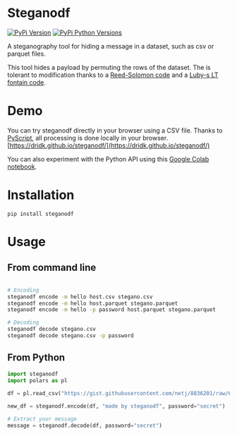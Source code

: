 
# Steganodf 

[![PyPi Version](https://img.shields.io/pypi/v/steganodf.svg)](https://pypi.python.org/pypi/steganodf/)
[![PyPi Python Versions](https://img.shields.io/pypi/pyversions/yt2mp3.svg)](https://pypi.python.org/pypi/steganodf/)


A steganography tool for hiding a message in a dataset, such as csv or parquet files.

This tool hides a payload by permuting the rows of the dataset. The is tolerant
to modification thanks to a [Reed-Solomon code](https://en.wikipedia.org/wiki/Reed%E2%80%93Solomon_error_correction) and a [Luby-s LT fontain code](https://en.wikipedia.org/wiki/Luby_transform_code).

# Demo 

You can try steganodf directly in your browser using a CSV file.
Thanks to [PyScript](https://pyscript.net/), all processing is done locally in your browser.
[https://dridk.github.io/steganodf/](https://dridk.github.io/steganodf/) 

You can also experiment with the Python API using this [Google Colab notebook](https://colab.research.google.com/drive/1cp0WaIOO7Xj3ObwR9vr4Nae5KSwyW61e?usp=sharing). 


# Installation 

```
pip install steganodf
```

# Usage 

## From command line 
```bash 

# Encoding 
steganodf encode -m hello host.csv stegano.csv
steganodf encode -m hello host.parquet stegano.parquet 
steganodf encode -m hello -p password host.parquet stegano.parquet 

# Decoding 
steganodf decode stegano.csv
steganodf decode stegano.csv -p password

```

## From Python

```python
import steganodf 
import polars as pl
 
df = pl.read_csv("https://gist.githubusercontent.com/netj/8836201/raw/6f9306ad21398ea43cba4f7d537619d0e07d5ae3/iris.csv")

new_df = steganodf.encode(df, "made by steganodf", password="secret")

# Extract your message 
message = steganodf.decode(df, password="secret")

```




